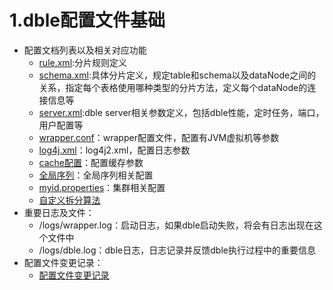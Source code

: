 # 1.dble配置文件基础   
+ 配置文档列表以及相关对应功能
    - [rule.xml](1.1_rule.xml.md):分片规则定义
    - [schema.xml](1.2_schema.xml.md):具体分片定义，规定table和schema以及dataNode之间的关系，指定每个表格使用哪种类型的分片方法，定义每个dataNode的连接信息等
    - [server.xml](1.3_server.xml.md):dble server相关参数定义，包括dble性能，定时任务，端口，用户配置等
    - [wrapper.conf](1.4_wrapper.conf.md)：wrapper配置文件，配置有JVM虚拟机等参数
    - [log4j.xml](1.5_log4j2.xml.md)：log4j2.xml，配置日志参数
    - [cache配置](1.6_cache.md)：配置缓存参数
    - [全局序列](1.7_global_sequence.md)：全局序列相关配置
    - [myid.properties](1.8_myid.properties.md)：集群相关配置
	- [自定义拆分算法](1.9_dble_route_function_spec.md)
+ 重要日志及文件：
    - /logs/wrapper.log：启动日志，如果dble启动失败，将会有日志出现在这个文件中
    - /logs/dble.log：dble日志，日志记录并反馈dble执行过程中的重要信息
+ 配置文件变更记录：
	- [配置文件变更记录](1.10_version_change.md)
